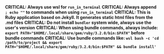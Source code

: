 **CRITICAL: Always use wsl for `run_in_terminal`**
**CRITICAL: Always append `; echo ""` to commands when using `run_in_terminal`**
**CRITICAL: This is Ruby application based on Jekyll. It generates static html files from the .md files**
**CRITICAL: Do not install `bundler` system wide, always use the user's version**
**CRITICAL: When using bundle commands, always include: `export PATH="$HOME/.local/share/gem/ruby/3.2.0/bin:$PATH"` before bundle commands**
**CRITICAL: Use bundle commands like: `wsl bash -c 'cd /path/to/project && export PATH="$HOME/.local/share/gem/ruby/3.2.0/bin:$PATH" && bundle install'`**